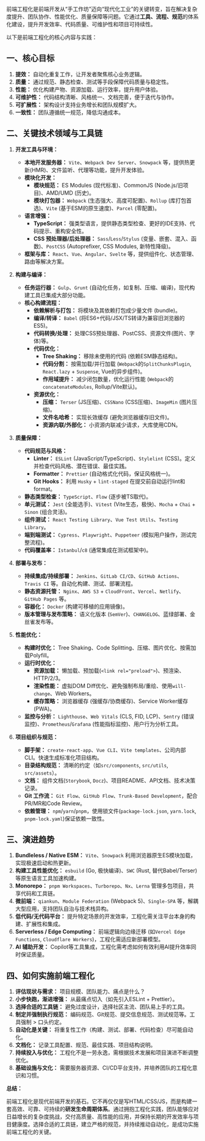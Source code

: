 前端工程化是前端开发从“手工作坊”迈向“现代化工业”的关键转变，旨在解决复杂度提升、团队协作、性能优化、质量保障等问题。它通过**工具、流程、规范**的体系化建设，提升开发效率、代码质量、可维护性和项目可持续性。

以下是前端工程化的核心内容与实践：

## 一、核心目标

1.  **提效：** 自动化重复工作，让开发者聚焦核心业务逻辑。
2.  **质量：** 通过规范、静态检查、测试等手段保障代码质量与稳定性。
3.  **性能：** 优化构建产物、资源加载、运行效率，提升用户体验。
4.  **可维护性：** 代码结构清晰、风格统一、文档完善，便于迭代与协作。
5.  **可扩展性：** 架构设计支持业务增长和团队规模扩大。
6.  **一致性：** 团队遵循统一规范，降低沟通成本。

## 二、关键技术领域与工具链

1.  **开发工具与环境：**
    *   **本地开发服务器：** `Vite`、`Webpack Dev Server`、`Snowpack` 等，提供热更新(HMR)、文件监听、代理等功能，提升开发体验。
    *   **模块化开发：**
        *   **模块规范：** ES Modules (现代标准)、CommonJS (Node.js/旧项目)、AMD/UMD (历史)。
        *   **模块打包器：** `Webpack` (生态强大、高度可配置)、`Rollup` (库打包首选)、`Vite` (基于ESM的原生速度)、`Parcel` (零配置)。
    *   **语言增强：**
        *   **TypeScript：** 强类型语言，提供静态类型检查、更好的IDE支持、代码提示、重构安全性。
        *   **CSS 预处理器/后处理器：** `Sass`/`Less`/`Stylus` (变量、嵌套、混入、函数)、`PostCSS` (Autoprefixer, CSS Modules, 新特性降级)。
    *   **框架与库：** `React`、`Vue`、`Angular`、`Svelte` 等，提供组件化、状态管理、路由等解决方案。

2.  **构建与编译：**
    *   **任务运行器：** `Gulp`、`Grunt` (自动化任务，如复制、压缩、编译)，现代构建工具已集成大部分功能。
    *   **核心构建流程：**
        *   **依赖解析与打包：** 将模块及其依赖打包成少量文件 (bundle)。
        *   **编译/转译：** `Babel` (将ES6+代码/JSX/TS转译为兼容旧浏览器的ES5)。
        *   **代码转换/处理：** 处理CSS预处理器、PostCSS、资源文件(图片、字体)等。
        *   **代码优化：**
            *   **Tree Shaking：** 移除未使用的代码 (依赖ESM静态结构)。
            *   **代码分割：** 按需加载/并行加载 (`Webpack`的`SplitChunksPlugin`, `React.lazy` + `Suspense`, Vue的异步组件)。
            *   **作用域提升：** 减少闭包数量，优化运行性能 (`Webpack`的`concatenateModules`, Rollup/Vite默认)。
        *   **资源优化：**
            *   **压缩：** `Terser` (JS压缩)、`CSSNano` (CSS压缩)、`ImageMin` (图片压缩)。
            *   **文件名哈希：** 实现长效缓存 (避免浏览器缓存旧文件)。
            *   **资源内联/外部化：** 小资源内联减少请求，大库使用CDN。


3.  **质量保障：**
    *   **代码规范与风格：**
        *   **Linter：** `ESLint` (JavaScript/TypeScript)、`Stylelint` (CSS)。定义并检查代码风格、潜在错误、最佳实践。
        *   **Formatter：** `Prettier` (自动格式化代码，保证风格统一)。
        *   **Git Hooks：** 利用 `Husky` + `lint-staged` 在提交前自动运行lint和format。
    *   **静态类型检查：** `TypeScript`、`Flow` (逐步被TS取代)。
    *   **单元测试：** `Jest` (全能选手)、`Vitest` (Vite生态，极快)、`Mocha` + `Chai` + `Sinon` (组合灵活)。
    *   **组件测试：** `React Testing Library`、`Vue Test Utils`、`Testing Library`。
    *   **端到端测试：** `Cypress`、`Playwright`、`Puppeteer` (模拟用户操作，测试完整流程)。
    *   **代码覆盖率：** `Istanbul`/`c8` (通常集成在测试框架中)。

4.  **部署与发布：**
    *   **持续集成/持续部署：** `Jenkins`、`GitLab CI/CD`、`GitHub Actions`、`Travis CI` 等。自动化构建、测试、部署流程。
    *   **静态资源托管：** `Nginx`、`AWS S3` + `CloudFront`、`Vercel`、`Netlify`、`GitHub Pages` 等。
    *   **容器化：** `Docker` (构建可移植的应用镜像)。
    *   **版本管理与发布策略：** 语义化版本 (`SemVer`)、`CHANGELOG`、蓝绿部署、金丝雀发布等。

5.  **性能优化：**
    *   **构建时优化：** Tree Shaking、Code Splitting、压缩、图片优化、按需加载Polyfill。
    *   **运行时优化：**
        *   **资源加载：** 懒加载、预加载(`<link rel="preload">`)、预渲染、HTTP/2/3。
        *   **渲染性能：** 虚拟DOM Diff优化、避免强制布局/重绘、使用`will-change`、Web Workers。
        *   **缓存策略：** 浏览器缓存 (强缓存/协商缓存)、Service Worker缓存 (PWA)。
    *   **监控与分析：** `Lighthouse`、`Web Vitals` (CLS, FID, LCP)、`Sentry` (错误监控)、`Prometheus`/`Grafana` (性能指标监控)、用户行为分析工具。

6.  **项目组织与规范：**
    *   **脚手架：** `create-react-app`、`Vue CLI`、`Vite templates`、公司内部CLI。快速生成标准化项目结构。
    *   **目录结构规范：** 清晰的约定（如`src/components`, `src/utils`, `src/assets`）。
    *   **文档：** 组件文档(`Storybook`, `Docz`)、项目README、API文档、技术决策记录。
    *   **Git 工作流：** `Git Flow`、`GitHub Flow`、`Trunk-Based Development`，配合PR/MR和Code Review。
    *   **依赖管理：** `npm`/`yarn`/`pnpm`，使用锁文件(`package-lock.json`, `yarn.lock`, `pnpm-lock.yaml`)保证依赖一致性。

## 三、演进趋势

1.  **Bundleless / Native ESM：** `Vite`、`Snowpack` 利用浏览器原生ES模块加载，实现极速启动和热更新。
2.  **构建工具性能优化：** `esbuild` (Go, 极快编译)、`SWC` (Rust, 替代Babel/Terser) 等原生语言工具加速构建。
3.  **Monorepo：** `pnpm Workspaces`、`Turborepo`、`Nx`、`Lerna` 管理多包项目，共享代码和工具链。
4.  **微前端：** `qiankun`、`Module Federation` (Webpack 5)、`Single-SPA` 等，解耦大型应用，支持团队自治与技术栈异构。
5.  **低代码/无代码平台：** 提升特定场景的开发效率，工程化需关注平台本身的构建、扩展性和集成。
6.  **Serverless / Edge Computing：** 前端逻辑向边缘迁移 (如`Vercel Edge Functions`, `Cloudflare Workers`)，工程化需适应新部署模型。
7.  **AI 辅助开发：** Copilot等工具集成，工程化需考虑如何有效利用AI提升效率同时保证质量。

## 四、如何实施前端工程化

1.  **评估现状与需求：** 项目规模、团队能力、痛点是什么？
2.  **小步快跑，渐进增强：** 从最痛点切入（如先引入ESLint + Prettier）。
3.  **选择合适的工具链：** 避免过度设计，选择社区主流、团队易上手的工具。
4.  **制定并强制执行规范：** 编码规范、Git规范、提交信息规范、测试规范等。工具强制 > 口头约定。
5.  **自动化是关键：** 将重复性工作（构建、测试、部署、代码检查）尽可能自动化。
6.  **文档化：** 记录工具配置、规范、最佳实践、项目结构说明。
7.  **持续投入与优化：** 工程化不是一劳永逸，需根据技术发展和项目演进不断调整优化。
8.  **基础设施与文化：** 需要服务器资源、CI/CD平台支持，并培养团队的工程化意识和习惯。

**总结：**

前端工程化是现代前端开发的基石。它不再仅仅是写HTML/CSS/JS，而是构建一套高效、可靠、可持续的**研发生命周期体系**。通过拥抱工程化实践，团队能够应对日益增长的复杂度挑战，交付高质量、高性能的应用，并保持长期的开发效率与项目健康度。选择合适的工具链，建立严格的规范，并持续推动自动化，是成功实施前端工程化的关键。